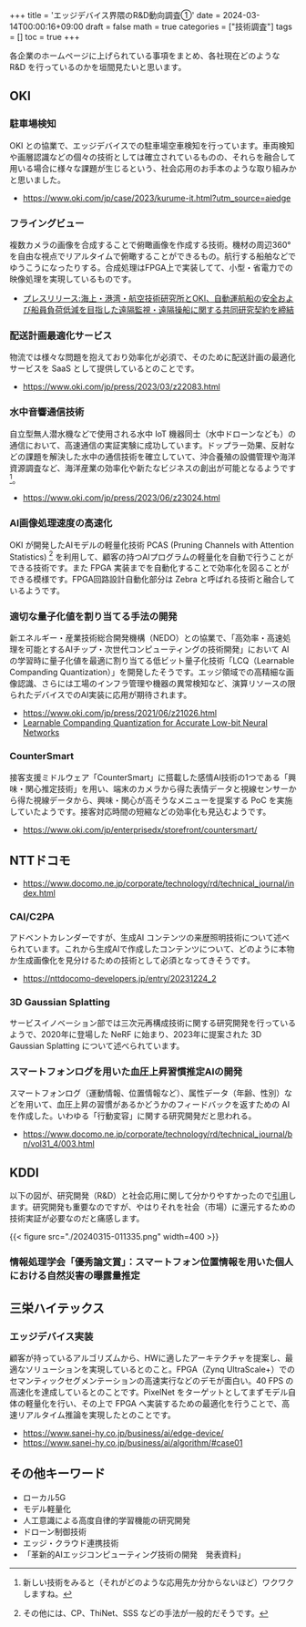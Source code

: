 +++
title = 'エッジデバイス界隈のR&D動向調査①'
date = 2024-03-14T00:00:16+09:00
draft = false
math = true
categories = ["技術調査"]
tags = []
toc = true
+++


各企業のホームページに上げられている事項をまとめ、各社現在どのような R&D を行っているのかを垣間見たいと思います。


## OKI

### 駐車場検知

OKI との協業で、エッジデバイスでの駐車場空車検知を行っています。車両検知や画層認識などの個々の技術としては確立されているものの、それらを融合して用いる場合に様々な課題が生じるという、社会応用のお手本のような取り組みかと思いました。

- https://www.oki.com/jp/case/2023/kurume-it.html?utm_source=aiedge


### フライングビュー

複数カメラの画像を合成することで俯瞰画像を作成する技術。機材の周辺360°を自由な視点でリアルタイムで俯瞰することができるもの。航行する船舶などでゆうこうになったりする。合成処理はFPGA上で実装してて、小型・省電力での映像処理を実現しているものです。

- [プレスリリース:海上・港湾・航空技術研究所とOKI、自動運航船の安全および船員負荷低減を目指した遠隔監視・遠隔操船に関する共同研究契約を締結](https://www.oki.com/jp/press/2021/06/z21019.html)

### 配送計画最適化サービス

物流では様々な問題を抱えており効率化が必須で、そのために配送計画の最適化サービスを SaaS として提供しているとのことです。

- https://www.oki.com/jp/press/2023/03/z22083.html


### 水中音響通信技術

自立型無人潜水機などで使用される水中 IoT 機器同士（水中ドローンなども）の通信において、高速通信の実証実験に成功しています。ドップラー効果、反射などの課題を解決した水中の通信技術を確立していて、沖合養殖の設備管理や海洋資源調査など、海洋産業の効率化や新たなビジネスの創出が可能となるようです[^2]。

- https://www.oki.com/jp/press/2023/06/z23024.html


### AI画像処理速度の高速化

OKI が開発したAIモデルの軽量化技術 PCAS (Pruning Channels with Attention Statistics) [^1] を利用して、顧客の持つAIプログラムの軽量化を自動で行うことができる技術です。また FPGA 実装までを自動化することで効率化を図ることができる模様です。FPGA回路設計自動化部分は Zebra と呼ばれる技術と融合しているようです。


### 適切な量子化値を割り当てる手法の開発


新エネルギー・産業技術総合開発機構（NEDO）との協業で、「高効率・高速処理を可能とするAIチップ・次世代コンピューティングの技術開発」において AI の学習時に量子化値を最適に割り当てる低ビット量子化技術「LCQ（Learnable Companding Quantization）」を開発したそうです。エッジ領域での高精細な画像認識、さらには工場のインフラ管理や機器の異常検知など、演算リソースの限られたデバイスでのAI実装に応用が期待されます。

- https://www.oki.com/jp/press/2021/06/z21026.html
- [Learnable Companding Quantization for Accurate Low-bit Neural Networks](https://openaccess.thecvf.com/content/CVPR2021/papers/Yamamoto_Learnable_Companding_Quantization_for_Accurate_Low-Bit_Neural_Networks_CVPR_2021_paper.pdf)



### CounterSmart

接客支援ミドルウェア「CounterSmart」に搭載した感情AI技術の1つである「興味・関心推定技術」を用い、端末のカメラから得た表情データと視線センサーから得た視線データから、興味・関心が高そうなメニューを提案する PoC を実施していたようです。接客対応時間の短縮などの効率化も見込むようです。

- https://www.oki.com/jp/enterprisedx/storefront/countersmart/




## NTTドコモ

- https://www.docomo.ne.jp/corporate/technology/rd/technical_journal/index.html

### CAI/C2PA

アドベントカレンダーですが、生成AI コンテンツの来歴照明技術について述べられています。これから生成AIで作成したコンテンツについて、どのように本物か生成画像化を見分けるための技術として必須となってきそうです。


- https://nttdocomo-developers.jp/entry/20231224_2



### 3D Gaussian Splatting


サービスイノベーション部では三次元再構成技術に関する研究開発を行っているようで、2020年に登場した NeRF に始まり、2023年に提案された 3D Gaussian Splatting について述べられています。




### スマートフォンログを用いた血圧上昇習慣推定AIの開発

スマートフォンログ（運動情報、位置情報など）、属性データ（年齢、性別）などを用いて、血圧上昇の習慣があるかどうかのフィードバックを返すための AI を作成した。いわゆる「行動変容」に関する研究開発だと思われる。


- https://www.docomo.ne.jp/corporate/technology/rd/technical_journal/bn/vol31_4/003.html




## KDDI


以下の図が、研究開発（R&D）と社会応用に関して分かりやすかったので[引用](https://www.kddi.com/corporate/r-and-d/system/)します。研究開発も重要なのですが、やはりそれを社会（市場）に還元するための技術実証が必要なのだと痛感します。

{{< figure src="./20240315-011335.png" width=400 >}}


### 情報処理学会「優秀論文賞」：スマートフォン位置情報を用いた個人における自然災害の曝露量推定


## 三栄ハイテックス


### エッジデバイス実装


顧客が持っているアルゴリズムから、HWに適したアーキテクチャを提案し、最適なソリューションを実現しているとのこと。FPGA（Zynq UltraScale+）でのセマンティックセグメンテーションの高速実行などのデモが面白い。40 FPS の高速化を達成しているとのことです。PixelNet をターゲットとしてまずモデル自体の軽量化を行い、その上で FPGA へ実装するための最適化を行うことで、高速リアルタイム推論を実現したとのことです。

- https://www.sanei-hy.co.jp/business/ai/edge-device/
- https://www.sanei-hy.co.jp/business/ai/algorithm/#case01



## その他キーワード


- ローカル5G
- モデル軽量化
- 人工意識による高度自律的学習機能の研究開発
- ドローン制御技術
- エッジ・クラウド連携技術
- 「革新的AIエッジコンピューティング技術の開発　発表資料」


[^1]: その他には、CP、ThiNet、SSS などの手法が一般的だそうです。
[^2]: 新しい技術をみると（それがどのような応用先か分からないほど）ワクワクしますね。
